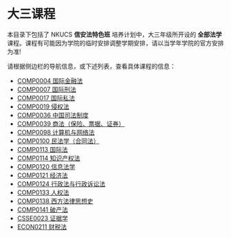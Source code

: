 # 大三课程

本目录下包括了 NKUCS **信安法特色班** 培养计划中，大三年级所开设的 **全部法学** 课程。课程有可能因为学院的临时安排调整学期安排，请以当学年学院的官方安排为准!

请根据侧边栏的导航信息，或下述列表，查看具体课程的信息：

- [COMP0004 国际金融法](/courses_law/grade-3/COMP0004)
- [COMP0007 国际刑法](/courses_law/grade-3/COMP0007)
- [COMP0017 国际私法](/courses_law/grade-3/COMP0017)
- [COMP0019 侵权法](/courses_law/grade-3/COMP0019)
- [COMP0036 中国司法制度](/courses_law/grade-3/COMP0036)
- [COMP0039 商法（保险、票据、证券）](/courses_law/grade-3/COMP0039)
- [COMP0098 计算机与网络法](/courses_law/grade-3/COMP0098)
- [COMP0100 民法学（合同法）](/courses_law/grade-3/COMP0100)
- [COMP0113 国际法](/courses_law/grade-3/COMP0113)
- [COMP0114 知识产权法](/courses_law/grade-3/COMP0114)
- [COMP0120 信息法学](/courses_law/grade-3/COMP0120)
- [COMP0121 经济法](/courses_law/grade-3/COMP0121)
- [COMP0124 行政法与行政诉讼法](/courses_law/grade-3/COMP0124)
- [COMP0133 人权法](/courses_law/grade-3/COMP0133)
- [COMP0138 西方法律思想史](/courses_law/grade-3/COMP0138)
- [COMP0141 破产法](/courses_law/grade-3/COMP0141)
- [CSSE0023 证据学](/courses_law/grade-3/CSSE0023)
- [ECON0211 财税法](/courses_law/grade-3/ECON0211)